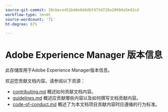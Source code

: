 ```yaml
---
source-git-commit: 10cbece451b46e8d4dbf473d728a20994a5e42cd
workflow-type: tm+mt
source-wordcount: '71'
ht-degree: 87%

---
```

# Adobe Experience Manager 版本信息

此存储库用于Adobe Experience Manager版本信息。

欢迎您贡献文档内容。请参阅以下资源：

* [contributing.md](contributing.md) 概述如何贡献文档内容。
* [guidelines.md](guidelines.md) 概述应贡献哪些内容以及如何撰写文档贡献内容。
* [code-of-conduct.md](code-of-conduct.md) 概述了为本文档项目贡献内容时应遵循的行为标准。
